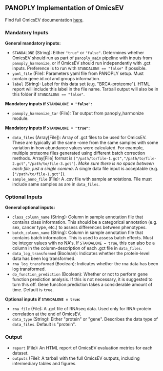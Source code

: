 ## PANOPLY Implementation of OmicsEV

Find full OmicsEV documentation [here](https://github.com/bzhanglab/OmicsEV).

### Mandatory Inputs

**General mandatory inputs:**

* `STANDALONE` (String): Either `"true"` or `"false"`. Determines whether OmicsEV should run as part of `panoply_main` pipeline with inputs from `panoply_harmonize`, or if OmicsEV should run independently with .gct inputs. Preference is to run with `STANDALONE == "false"` if possible.
* `yaml_file` (File): Parameters yaml file from PANOPLY setup. Must contain gene.id.col and groups information.
* `label` (String): Label for this data set (e.g. "BRCA-proteome"). HTML report will include this label in the file name. Tarball output will also be in this folder if `STANDALONE == "false"`.

**Mandatory inputs if `STANDALONE = "false"`:**

* `panoply_harmonize_tar` (File): Tar output from panoply_harmonize module.

**Mandatory inputs if `STANDALONE = "true"`:**

* `data_files` (Array[File]): Array of .gct files to be used for OmicsEV. These are typically all the same -ome from the same samples with some variation in how abundance values were calculated. For example, multiple proteome files generated using different batch correction methods. Array[File] format is `["/path/to/file-1.gct","/path/to/file-2.gct","/path/to/file-3.gct"]`. *Make sure there is no space between each file, just a single comma*. A single data file input is acceptable (e.g. `["/path/to/file-1.gct"]`).
* `sample_anno_file` (File): A .csv file with sample annotations. File must include same samples as are in `data_files`.

### Optional Inputs

**General optional inputs:**

* `class_column_name` (String): Column in sample annotation file that contains class information. This should be a categorical annotation (e.g. sex, cancer type, etc.) to assess differences between phenotypes.
* `batch_column_name` (String): Column in sample annotation file that contains batch information. This is used to assess batch effects. Must be integer values with no NA's. If `STANDALONE = true`, this can also be a column in the column-description of each .gct file in `data_files`.
* `data_log_transformed` (Boolean): Indicates whether the protein-level data has been log transformed.
* `rna_log_transformed` (Boolean): Indicates whether the rna data has been log transformed.
* `do_function_prediction` (Boolean): Whether or not to perform gene function prediction analysis. If this is not necessary, it is suggested to turn this off. Gene function prediction takes a considerable amount of time. Default is `true`.

**Optional inputs if `STANDALONE = true`:**

* `rna_file` (File): A .gct file of RNAseq data. Used only for RNA-protein correlation at the end of OmicsEV.
* `data_type` (String): Either "protein" or "gene". Describes the data type of `data_files`. Default is "protein".

### Output

* `report` (File): An HTML report of OmicsEV evaluation metrics for each dataset.
* `outputs` (File): A tarball with the full OmicsEV outputs, including intermediary tables and figures. 
